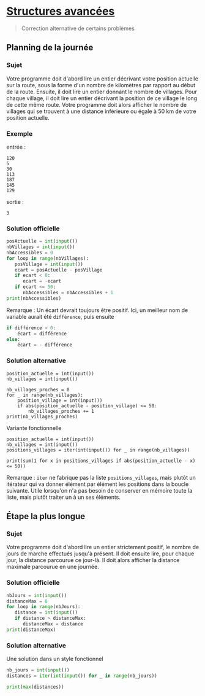 # [Structures avancées](http://www.france-ioi.org/algo/chapter.php?idChapter=647)

> Correction alternative de certains problèmes

## Planning de la journée

### Sujet

 Votre programme doit d'abord lire un entier décrivant votre position actuelle sur la route, sous la forme d'un nombre de kilomètres par rapport au début de la route. Ensuite, il doit lire un entier donnant le nombre de villages. Pour chaque village, il doit lire un entier décrivant la position de ce village le long de cette même route. Votre programme doit alors afficher le nombre de villages qui se trouvent à une distance inférieure ou égale à 50 km de votre position actuelle.

### Exemple

entrée :

    120
    5
    30
    113
    187
    145
    129

sortie :

    3

### Solution officielle

```python
posActuelle = int(input())
nbVillages = int(input())
nbAccessibles = 0
for loop in range(nbVillages):
   posVillage = int(input())
   ecart = posActuelle - posVillage
   if ecart < 0:
      ecart = -ecart
   if ecart <= 50:
      nbAccessibles = nbAccessibles + 1
print(nbAccessibles)
```

Remarque
: Un écart devrait toujours être positif. Ici, un meilleur nom de variable aurait été `différence`, puis ensuite
```python
if différence > 0:
    écart = différence
else:
    écart = - différence

```

### Solution alternative

```
position_actuelle = int(input())
nb_villages = int(input())

nb_villages_proches = 0
for _ in range(nb_villages):
    position_village = int(input())
    if abs(position_actuelle - position_village) <= 50:
        nb_villages_proches += 1
print(nb_villages_proches)
```

Variante fonctionnelle

```
position_actuelle = int(input())
nb_villages = int(input())
positions_villages = iter(int(input()) for _ in range(nb_villages))

print(sum(1 for x in positions_villages if abs(position_actuelle - x) <= 50))
```

Remarque : `iter` ne fabrique pas la liste `positions_villages`, mais plutôt un itérateur qui va donner élément par élément les positions dans la boucle suivante. Utile lorsqu'on n'a pas besoin de conserver en mémoire toute la liste, mais plutôt traiter un à un ses éléments.

## Étape la plus longue

### Sujet

Votre programme doit d'abord lire un entier strictement positif, le nombre de jours de marche effectués jusqu'à présent. Il doit ensuite lire, pour chaque jour, la distance parcourue ce jour-là. Il doit alors afficher la distance maximale parcourue en une journée.

### Solution officielle

```python
nbJours = int(input())
distanceMax = 0
for loop in range(nbJours):
   distance = int(input())
   if distance > distanceMax:
      distanceMax = distance
print(distanceMax)
```

### Solution alternative

Une solution dans un style fonctionnel

```python
nb_jours = int(input())
distances = iter(int(input()) for _ in range(nb_jours))

print(max(distances))
```

